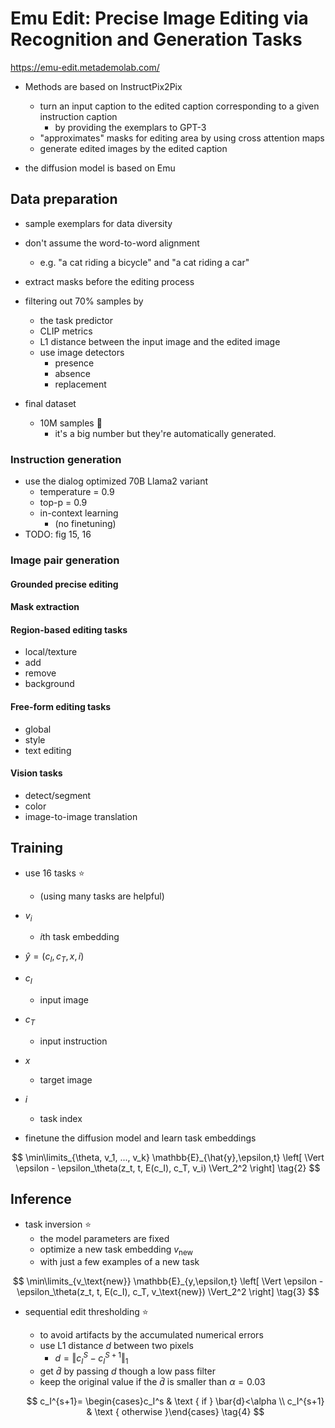 # Emu Edit: Precise Image Editing via Recognition and Generation Tasks

https://emu-edit.metademolab.com/

- Methods are based on InstructPix2Pix

  - turn an input caption to the edited caption corresponding to a given instruction caption
    - by providing the exemplars to GPT-3
  - "approximates" masks for editing area by using cross attention maps
  - generate edited images by the edited caption

- the diffusion model is based on Emu

  

## Data preparation

- sample exemplars for data diversity
- don't assume the word-to-word alignment
  - e.g. "a cat riding a bicycle" and "a cat riding a car"

- extract masks before the editing process
- filtering out 70% samples by
  - the task predictor
  - CLIP metrics
  - L1 distance between the input image and the edited image
  - use image detectors
    - presence
    - absence
    - replacement

- final dataset
  - 10M samples 🫤
    - it's a big number but they're automatically generated.

### Instruction generation

- use the dialog optimized 70B Llama2 variant
  - temperature = 0.9
  - top-p = 0.9
  - in-context learning
    - (no finetuning)
- TODO: fig 15, 16

### Image pair generation

#### Grounded precise editing

#### Mask extraction

#### Region-based editing tasks

- local/texture
- add
- remove
- background

#### Free-form editing tasks

- global
- style
- text editing

#### Vision tasks

- detect/segment
- color
- image-to-image translation





## Training

- use 16 tasks ⭐
  - (using many tasks are helpful)
- $v_i$
  - $i$th task embedding 

- $\hat{y}=(c_I, c_T, x, i)$
- $c_I$
  - input image

- $c_T$
  - input instruction

- $x$
  - target image

- $i$
  - task index

- finetune the diffusion model and learn task embeddings

$$
\min\limits_{\theta, v_1, ..., v_k} \mathbb{E}_{\hat{y},\epsilon,t}
\left[
	\Vert
	\epsilon - \epsilon_\theta(z_t, t, E(c_I), c_T, v_i)
	\Vert_2^2
\right]
\tag{2}
$$

## Inference

- task inversion ⭐
  - the model parameters are fixed
  - optimize a new task embedding $v_\text{new}$
  - with just a few examples of a new task


$$
\min\limits_{v_\text{new}} \mathbb{E}_{y,\epsilon,t}
\left[
	\Vert
	\epsilon - \epsilon_\theta(z_t, t, E(c_I), c_T, v_\text{new})
	\Vert_2^2
\right]
\tag{3}
$$



- sequential edit thresholding ⭐
  - to avoid artifacts by the accumulated numerical errors
  - use L1 distance $d$ between two pixels
    - $d = \Vert c_I^{S} - c_I^{S+1} \Vert_1$
  - get $\bar{d}$ by passing $d$ though a low pass filter
  - keep the original value if the $\bar{d}$ is smaller than $\alpha = 0.03$
  
  
  $$
  c_I^{s+1}= \begin{cases}c_I^s & \text { if } \bar{d}<\alpha \\ c_I^{s+1} & \text { otherwise }\end{cases}
  \tag{4}
  $$
  
  
